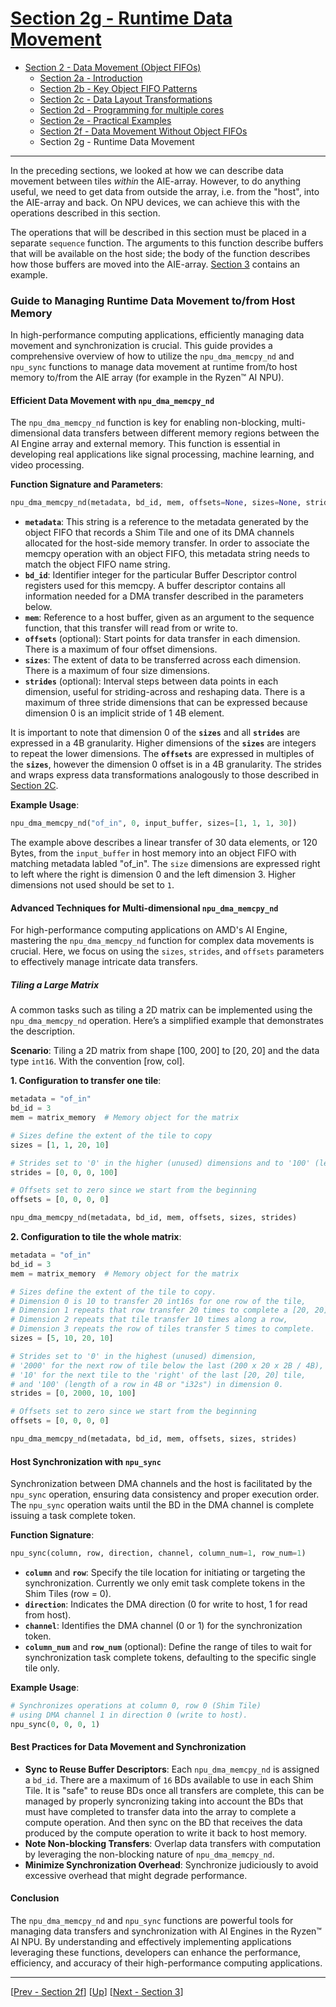 <!---//===- README.md ---------------------------------------*- Markdown -*-===//
//
// This file is licensed under the Apache License v2.0 with LLVM Exceptions.
// See https://llvm.org/LICENSE.txt for license information.
// SPDX-License-Identifier: Apache-2.0 WITH LLVM-exception
//
// Copyright (C) 2024, Advanced Micro Devices, Inc.
// 
//===----------------------------------------------------------------------===//-->

# <ins>Section 2g - Runtime Data Movement</ins>

* [Section 2 - Data Movement (Object FIFOs)](../../section-2/)
    * [Section 2a - Introduction](../section-2a/)
    * [Section 2b - Key Object FIFO Patterns](../section-2b/)
    * [Section 2c - Data Layout Transformations](../section-2c/)
    * [Section 2d - Programming for multiple cores](../section-2d/)
    * [Section 2e - Practical Examples](../section-2e/)
    * [Section 2f - Data Movement Without Object FIFOs](../section-2f/)
    * Section 2g - Runtime Data Movement

-----

In the preceding sections, we looked at how we can describe data movement between tiles *within* the AIE-array. However, to do anything useful, we need to get data from outside the array, i.e. from the "host", into the AIE-array and back. On NPU devices, we can achieve this with the operations described in this section. 

The operations that will be described in this section must be placed in a separate `sequence` function. The arguments to this function describe buffers that will be available on the host side; the body of the function describes how those buffers are moved into the AIE-array. [Section 3](../../../programming_examples/) contains an example.

### Guide to Managing Runtime Data Movement to/from Host Memory

In high-performance computing applications, efficiently managing data movement and synchronization is crucial. This guide provides a comprehensive overview of how to utilize the `npu_dma_memcpy_nd` and `npu_sync` functions to manage data movement at runtime from/to host memory to/from the AIE array (for example in the Ryzen™ AI NPU).

#### **Efficient Data Movement with `npu_dma_memcpy_nd`**

The `npu_dma_memcpy_nd` function is key for enabling non-blocking, multi-dimensional data transfers between different memory regions between the AI Engine array and external memory. This function is essential in developing real applications like signal processing, machine learning, and video processing.

**Function Signature and Parameters**:
```python
npu_dma_memcpy_nd(metadata, bd_id, mem, offsets=None, sizes=None, strides=None)
```
- **`metadata`**: This string is a reference to the metadata generated by the object FIFO that records a Shim Tile and one of its DMA channels allocated for the host-side memory transfer. In order to associate the memcpy operation with an object FIFO, this metadata string needs to match the object FIFO name string.
- **`bd_id`**: Identifier integer for the particular Buffer Descriptor control registers used for this memcpy. A buffer descriptor contains all information needed for a DMA transfer described in the parameters below. 
- **`mem`**: Reference to a host buffer, given as an argument to the sequence function, that this transfer will read from or write to. 
- **`offsets`** (optional): Start points for data transfer in each dimension. There is a maximum of four offset dimensions.
- **`sizes`**: The extent of data to be transferred across each dimension. There is a maximum of four size dimensions.
- **`strides`** (optional): Interval steps between data points in each dimension, useful for striding-across and reshaping data. There is a maximum of three stride dimensions that can be expressed because dimension 0 is an implicit stride of 1 4B element. 

It is important to note that dimension 0 of the **`sizes`** and all **`strides`** are expressed in a 4B granularity. Higher dimensions of the **`sizes`** are integers to repeat the lower dimensions. The **`offsets`** are expressed in multiples of the **`sizes`**, however the dimension 0 offset is in a 4B granularity. The strides and wraps express data transformations analogously to those described in [Section 2C](../section-2c).

**Example Usage**:
```python
npu_dma_memcpy_nd("of_in", 0, input_buffer, sizes=[1, 1, 1, 30])
```

The example above describes a linear transfer of 30 data elements, or 120 Bytes, from the `input_buffer` in host memory into an object FIFO with matching metadata labled "of_in". The `size` dimensions are expressed right to left where the right is dimension 0 and the left dimension 3. Higher dimensions not used should be set to `1`.


#### **Advanced Techniques for Multi-dimensional `npu_dma_memcpy_nd`**

For high-performance computing applications on AMD's AI Engine, mastering the `npu_dma_memcpy_nd` function for complex data movements is crucial. Here, we focus on using the `sizes`, `strides`, and `offsets` parameters to effectively manage intricate data transfers.

##### **Tiling a Large Matrix**

A common tasks such as tiling a 2D matrix can be implemented using the `npu_dma_memcpy_nd` operation. Here’s a simplified example that demonstrates the description.

**Scenario**: Tiling a 2D matrix from shape [100, 200] to [20, 20] and the data type `int16`. With the convention [row, col].

**1. Configuration to transfer one tile**:
```python
metadata = "of_in"
bd_id = 3
mem = matrix_memory  # Memory object for the matrix

# Sizes define the extent of the tile to copy
sizes = [1, 1, 20, 10]

# Strides set to '0' in the higher (unused) dimensions and to '100' (length of a row in 4B or "i32s") in the minor dimension
strides = [0, 0, 0, 100]  

# Offsets set to zero since we start from the beginning
offsets = [0, 0, 0, 0]

npu_dma_memcpy_nd(metadata, bd_id, mem, offsets, sizes, strides)
```

**2. Configuration to tile the whole matrix**:
```python
metadata = "of_in"
bd_id = 3
mem = matrix_memory  # Memory object for the matrix

# Sizes define the extent of the tile to copy.
# Dimension 0 is 10 to transfer 20 int16s for one row of the tile,
# Dimension 1 repeats that row transfer 20 times to complete a [20, 20] tile,
# Dimension 2 repeats that tile transfer 10 times along a row,
# Dimension 3 repeats the row of tiles transfer 5 times to complete.
sizes = [5, 10, 20, 10]

# Strides set to '0' in the highest (unused) dimension,
# '2000' for the next row of tile below the last (200 x 20 x 2B / 4B),
# '10' for the next tile to the 'right' of the last [20, 20] tile,
# and '100' (length of a row in 4B or "i32s") in dimension 0.
strides = [0, 2000, 10, 100]  

# Offsets set to zero since we start from the beginning
offsets = [0, 0, 0, 0]

npu_dma_memcpy_nd(metadata, bd_id, mem, offsets, sizes, strides)
```

#### **Host Synchronization with `npu_sync`**

Synchronization between DMA channels and the host is facilitated by the `npu_sync` operation, ensuring data consistency and proper execution order. The `npu_sync` operation waits until the BD in the DMA channel is complete issuing a task complete token.

**Function Signature**:
```python
npu_sync(column, row, direction, channel, column_num=1, row_num=1)
```
- **`column`** and **`row`**: Specify the tile location for initiating or targeting the synchronization. Currently we only emit task complete tokens in the Shim Tiles (row = 0).
- **`direction`**: Indicates the DMA direction (0 for write to host, 1 for read from host).
- **`channel`**: Identifies the DMA channel (0 or 1) for the synchronization token.
- **`column_num`** and **`row_num`** (optional): Define the range of tiles to wait for synchronization task complete tokens, defaulting to the specific single tile only.

**Example Usage**:
```python
# Synchronizes operations at column 0, row 0 (Shim Tile)
# using DMA channel 1 in direction 0 (write to host).
npu_sync(0, 0, 0, 1)  
```

#### **Best Practices for Data Movement and Synchronization**

- **Sync to Reuse Buffer Descriptors**: Each `npu_dma_memcpy_nd` is assigned a `bd_id`. There are a maximum of `16` BDs available to use in each Shim Tile. It is "safe" to reuse BDs once all transfers are complete, this can be managed by properly syncronizing taking into account the BDs that must have completed to transfer data into the array to complete a compute operation. And then sync on the BD that receives the data produced by the compute operation to write it back to host memory. 
- **Note Non-blocking Transfers**: Overlap data transfers with computation by leveraging the non-blocking nature of `npu_dma_memcpy_nd`.
- **Minimize Synchronization Overhead**: Synchronize judiciously to avoid excessive overhead that might degrade performance.

#### **Conclusion**

The `npu_dma_memcpy_nd` and `npu_sync` functions are powerful tools for managing data transfers and synchronization with AI Engines in the Ryzen™ AI NPU. By understanding and effectively implementing applications leveraging these functions, developers can enhance the performance, efficiency, and accuracy of their high-performance computing applications.

-----
[[Prev - Section 2f](../section-2f/)] [[Up](..)] [[Next - Section 3](../../section-3/)]
